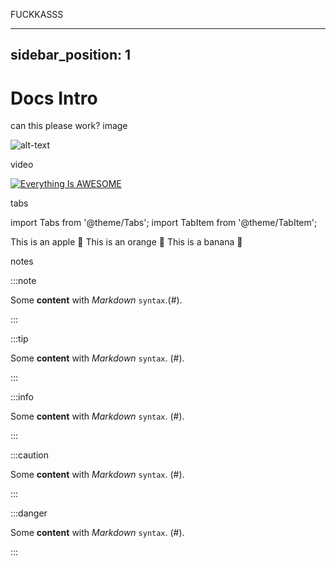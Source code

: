 FUCKKASSS


---
sidebar_position: 1
---

# Docs Intro
can this please work?
image

![alt-text](https://i.imgur.com/AKQUBDh.jpeg?raw=true?raw=true)

video

[![Everything Is AWESOME](https://img.youtube.com/vi/StTqXEQ2l-Y/0.jpg)](https://www.youtube.com/watch?v=StTqXEQ2l-Y "Everything Is AWESOME")



tabs

import Tabs from '@theme/Tabs';
import TabItem from '@theme/TabItem';

<Tabs>
  <TabItem value="apple" label="Apple" default>
    This is an apple 🍎
  </TabItem>
  <TabItem value="orange" label="Orange">
    This is an orange 🍊
  </TabItem>
  <TabItem value="banana" label="Banana">
    This is a banana 🍌
  </TabItem>
</Tabs>

notes


:::note

Some **content** with _Markdown_ `syntax`.(#).

:::

:::tip

Some **content** with _Markdown_ `syntax`. (#).

:::

:::info

Some **content** with _Markdown_ `syntax`. (#).

:::

:::caution

Some **content** with _Markdown_ `syntax`. (#).

:::

:::danger

Some **content** with _Markdown_ `syntax`. (#).

:::
